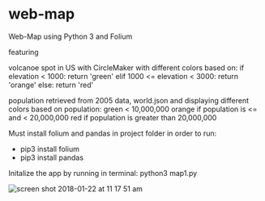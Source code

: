 # web-map

Web-Map using Python 3 and Folium

featuring

volcanoe spot in US with CircleMaker with different colors based on:
if elevation < 1000:
        return 'green'
    elif 1000 <= elevation < 3000:
        return 'orange'
    else:
        return 'red'
        
population retrieved from 2005 data, world.json and displaying 
different colors based on population:
green < 10,000,000
orange if population is <= and < 20,000,000
red if population is greater than 20,000,000

Must install folium and pandas in project folder in order to run:
- pip3 install folium
- pip3 install pandas

Initalize the app by running in terminal: 
python3 map1.py



![screen shot 2018-01-22 at 11 17 51 am](https://user-images.githubusercontent.com/19434464/35236830-ed3dda10-ff65-11e7-98ce-9f3752f2858d.png)






